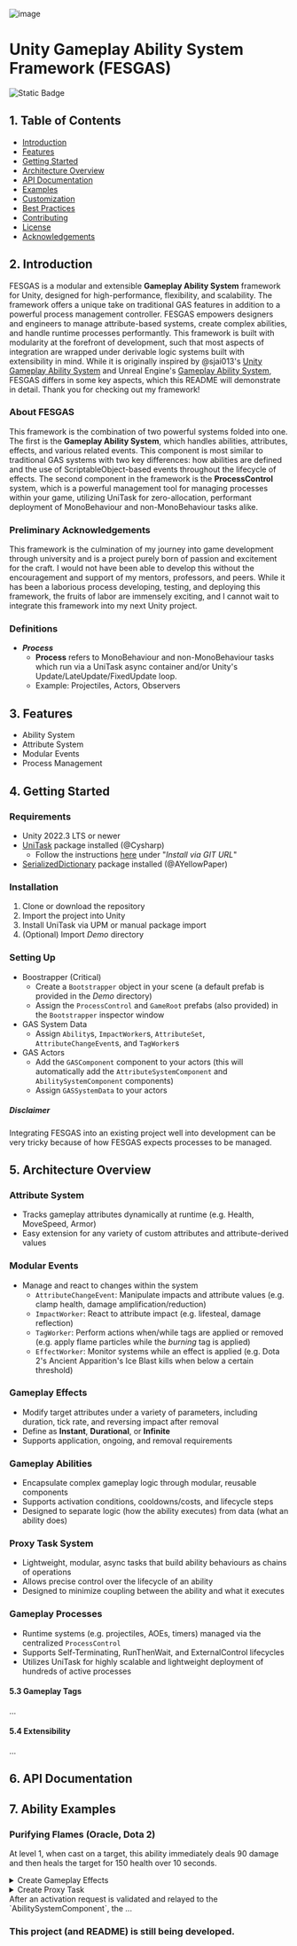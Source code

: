 ![image](https://github.com/user-attachments/assets/ea55e71b-cb68-4995-9ef4-fb8e9da299ea)

# Unity Gameplay Ability System Framework (FESGAS)
![Static Badge](https://img.shields.io/badge/Unity-2022.3.37f1-brightgreen)

## 1. Table of Contents
- [Introduction](#2-introduction)
- [Features](#3-features)
- [Getting Started](#4-getting-started)
- [Architecture Overview](#5-architecture-overview)
- [API Documentation](#6-api-documentation)
- [Examples](#7-ability-examples)
- [Customization](#8-customization)
- [Best Practices](#9-best-practices)
- [Contributing](#10-contributing)
- [License](#11-license)
- [Acknowledgements](#12-acknoledgements)

## 2. Introduction
FESGAS is a modular and extensible **Gameplay Ability System** framework for Unity, designed for high-performance, flexibility, and scalability. The framework offers a unique take on traditional GAS features in addition to a powerful process management controller. FESGAS empowers designers and engineers to manage attribute-based systems, create complex abilities, and handle runtime processes performantly. This framework is built with modularity at the forefront of development, such that most aspects of integration are wrapped under derivable logic systems built with extensibility in mind. While it is originally inspired by @sjai013's [Unity Gameplay Ability System](https://github.com/sjai013/unity-gameplay-ability-system) and Unreal Engine's [Gameplay Ability System](https://dev.epicgames.com/documentation/en-us/unreal-engine/gameplay-ability-system-for-unreal-engine), FESGAS differs in some key aspects, which this README will demonstrate in detail. Thank you for checking out my framework!

### About FESGAS
This framework is the combination of two powerful systems folded into one. The first is the **Gameplay Ability System**, which handles abilities, attributes, effects, and various related events. This component is most similar to traditional GAS systems with two key differences: how abilities are defined and the use of ScriptableObject-based events throughout the lifecycle of effects. The second component in the framework is the **ProcessControl** system, which is a powerful management tool for managing processes within your game, utilizing UniTask for zero-allocation, performant deployment of MonoBehaviour and non-MonoBehaviour tasks alike.

### Preliminary Acknowledgements
This framework is the culmination of my journey into game development through university and is a project purely born of passion and excitement for the craft. I would not have been able to develop this without the encouragement and support of my mentors, professors, and peers. While it has been a laborious process developing, testing, and deploying this framework, the fruits of labor are immensely exciting, and I cannot wait to integrate this framework into my next Unity project.

### Definitions
- **_Process_**
    - **Process** refers to MonoBehaviour and non-MonoBehaviour tasks which run via a UniTask async container and/or Unity's Update/LateUpdate/FixedUpdate loop.
    - Example: Projectiles, Actors, Observers

## 3. Features
- Ability System
- Attribute System
- Modular Events
- Process Management

## 4. Getting Started

### Requirements
- Unity 2022.3 LTS or newer
- [UniTask](https://github.com/Cysharp/UniTask) package installed (@Cysharp)
    - Follow the instructions [here](https://github.com/Cysharp/UniTask?tab=readme-ov-file#upm-package) under "_Install via GIT URL_"
 - [SerializedDictionary](https://assetstore.unity.com/packages/tools/utilities/serialized-dictionary-243052) package installed (@AYellowPaper)

### Installation
1. Clone or download the repository
2. Import the project into Unity
3. Install UniTask via UPM or manual package import
4. (Optional) Import _Demo_ directory

### Setting Up
- Boostrapper (Critical)
    - Create a `Bootstrapper` object in your scene (a default prefab is provided in the _Demo_ directory)
    - Assign the `ProcessControl` and `GameRoot` prefabs (also provided) in the `Bootstrapper` inspector window
- GAS System Data
    - Assign `Ability`s, `ImpactWorker`s, `AttributeSet`, `AttributeChangeEvent`s, and `TagWorker`s
- GAS Actors
    - Add the `GASComponent` component to your actors (this will automatically add the `AttributeSystemComponent` and `AbilitySystemComponent` components)
    - Assign `GASSystemData` to your actors
 
##### Disclaimer
Integrating FESGAS into an existing project well into development can be very tricky because of how FESGAS expects processes to be managed.

## 5. Architecture Overview

### Attribute System
- Tracks gameplay attributes dynamically at runtime (e.g. Health, MoveSpeed, Armor)
- Easy extension for any variety of custom attributes and attribute-derived values

### Modular Events
- Manage and react to changes within the system
    - `AttributeChangeEvent`: Manipulate impacts and attribute values (e.g. clamp health, damage amplification/reduction)
    - `ImpactWorker`: React to attribute impact (e.g. lifesteal, damage reflection)
    - `TagWorker`: Perform actions when/while tags are applied or removed (e.g. apply flame particles while the _burning_ tag is applied)
    - `EffectWorker`: Monitor systems while an effect is applied (e.g. Dota 2's Ancient Apparition's Ice Blast kills when below a certain threshold)

### Gameplay Effects
- Modify target attributes under a variety of parameters, including duration, tick rate, and reversing impact after removal
- Define as **Instant**, **Durational**, or **Infinite**
- Supports application, ongoing, and removal requirements

### Gameplay Abilities
- Encapsulate complex gameplay logic through modular, reusable components
- Supports activation conditions, cooldowns/costs, and lifecycle steps
- Designed to separate logic (how the ability executes) from data (what an ability does)

### Proxy Task System
- Lightweight, modular, async tasks that build ability behaviours as chains of operations
- Allows precise control over the lifecycle of an ability
- Designed to minimize coupling between the ability and what it executes

### Gameplay Processes
- Runtime systems (e.g. projectiles, AOEs, timers) managed via the centralized `ProcessControl`
- Supports Self-Terminating, RunThenWait, and ExternalControl lifecycles
- Utilizes UniTask for highly scalable and lightweight deployment of hundreds of active processes

#### 5.3 Gameplay Tags
...

#### 5.4 Extensibility
...

## 6. API Documentation

## 7. Ability Examples

### Purifying Flames (Oracle, Dota 2)
At level 1, when cast on a target, this ability immediately deals 90 damage and then heals the target for 150 health over 10 seconds.

<details>
    <summary>Create Gameplay Effects</summary>
    
1. Instant Damage
This effect will immediately deal 50 damage to the target.
- **Impact Specification**
    - **Attribute Target:** `Attribute.Health`
    - **Value Target:** Current
    - **Impact Operation:** Add
    - **Magnitude:** -90
    - **Magnitude Calculation:** `MagnitudeModifier.Constant`
    - **Magnitude Calculation Operation:** Multiply
- **Duration Specification**
    - **Duration Policy:** Instant
    - ...

2. Heal Over Time
This effect will heal the target by 10 every .5 seconds for 3 seconds, healing for 60 health in total.
- **Impact Specification**
    - **Attribute Target:** `Attribute.Health`
    - **Value Target:** Current
    - **Impact Operation:** Add
    - **Magnitude:** 15
    - **Magnitude Calculation:** `MagnitudeModifier.Constant`
    - **Magnitude Calculation Operation:** Multiply
- **Duration Specification**
    - **Duration Policy:** Durational
    - **TickOnApplication:** false
    - **Duration:** 10
    - **Duration Calculation:** `MagnitudeModifier.Constant`
    - **Duration Calculation Operation:** Multiply
    - **Ticks:** 10
    - **Tick Calculation:** `MagnitudeModifier.Constant`
    - **Tick Calculation Operation:** Multiply
    - ...
</details>
<details>
    <summary>Create Proxy Task</summary>

1. Create `AbstractAbilityProxyTask.ApplyEffectProxyTask` as a subclass of `AbstractAbilityProxyTask`\
   a. This task will take in a `GameplayEffectScriptableObject`\
   b. Within the `ApplyEffectProxyTask.Activate(...)` method, 


1. Fill in identifying information, `Tag` validation requirements, etc...
2. Create the `AbilityProxySpecification`\
   a. **Use Implicit Data:** true (When the `Ability` is activated in the `AbilitySystemComponent` script, it will capture the associated `GASComponent` within a `ProxyDataPacket` object)\
   b. **Owner As:** Target (The captured `GASComponent` will be captured as a `Target`)\
   c. Add an `AbilityProxyStage`\
       i. **Task Policy:** Any\
       ii. ...

</details>
After an activation request is validated and relayed to the `AbilitySystemComponent`, the ...

### This project (and README) is still being developed.
